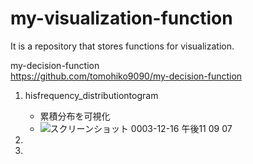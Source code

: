 # my-visualization-function
It is a repository that stores functions for visualization.

my-decision-function  
https://github.com/tomohiko9090/my-decision-function 

1. hisfrequency_distributiontogram
    - 累積分布を可視化
    -  ![スクリーンショット 0003-12-16 午後11 09 07](https://user-images.githubusercontent.com/66200485/146387140-6293d3c0-c58e-4738-95a9-489a064ba23d.png)
   
3. 
4. 
